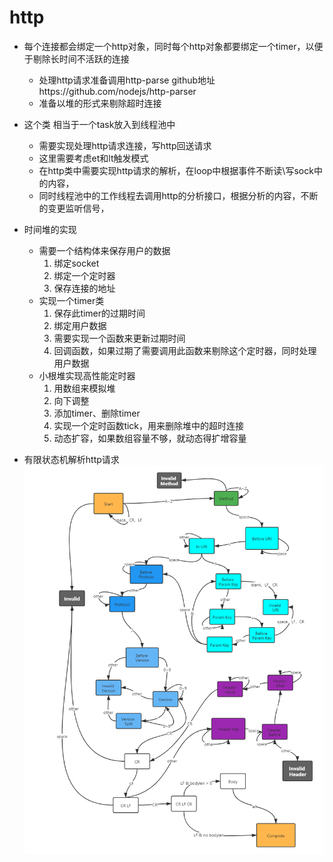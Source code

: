 # http

- 每个连接都会绑定一个http对象，同时每个http对象都要绑定一个timer，以便于剔除长时间不活跃的连接  
    - 处理http请求准备调用http-parse      github地址https://github.com/nodejs/http-parser  
    - 准备以堆的形式来剔除超时连接


- 这个类 相当于一个task放入到线程池中
    - 需要实现处理http请求连接，写http回送请求
    - 这里需要考虑et和lt触发模式
    - 在http类中需要实现http请求的解析，在loop中根据事件不断读\写sock中的内容，
    - 同时线程池中的工作线程去调用http的分析接口，根据分析的内容，不断的变更监听信号，

- 时间堆的实现
    - 需要一个结构体来保存用户的数据
        1. 绑定socket
        2. 绑定一个定时器
        3. 保存连接的地址
    - 实现一个timer类
        1. 保存此timer的过期时间
        2. 绑定用户数据
        3. 需要实现一个函数来更新过期时间
        4. 回调函数，如果过期了需要调用此函数来剔除这个定时器，同时处理用户数据
    - 小根堆实现高性能定时器
        1. 用数组来模拟堆
        2. 向下调整
        3. 添加timer、删除timer
        4. 实现一个定时函数tick，用来删除堆中的超时连接
        5. 动态扩容，如果数组容量不够，就动态得扩增容量


- 有限状态机解析http请求
    ![pic](https://github.com/hustlyhang/WSlyh/blob/master/src/http.png)

